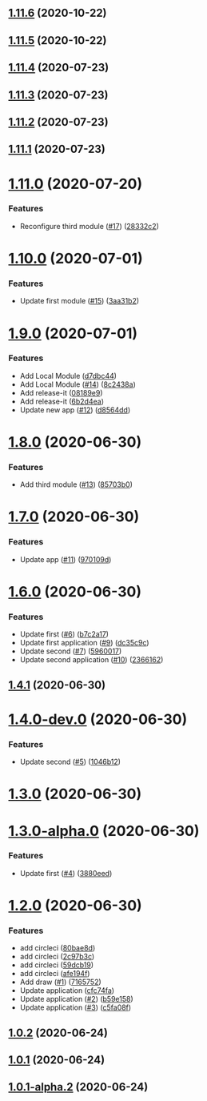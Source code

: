 ## [1.11.6](https://github.com/yevhenii-r/test_lerna/compare/v1.11.5...v1.11.6) (2020-10-22)

## [1.11.5](https://github.com/yevhenii-r/test_lerna/compare/v1.11.4...v1.11.5) (2020-10-22)

## [1.11.4](https://github.com/yevhenii-r/test_lerna/compare/v1.11.3...v1.11.4) (2020-07-23)

## [1.11.3](https://github.com/yevhenii-r/test_lerna/compare/v1.11.2...v1.11.3) (2020-07-23)

## [1.11.2](https://github.com/yevhenii-r/test_lerna/compare/v1.11.1...v1.11.2) (2020-07-23)



## [1.11.1](https://github.com/yevhenii-r/test_lerna/compare/v1.11.1...v1.11.2) (2020-07-23)



# [1.11.0](https://github.com/yevhenii-r/test_lerna/compare/v1.11.1...v1.11.2) (2020-07-20)


### Features

* Reconfigure third module ([#17](https://github.com/yevhenii-r/test_lerna/issues/17)) ([28332c2](https://github.com/yevhenii-r/test_lerna/commit/28332c2c81f12805857c917dfb792e8fa1dd93f7))



# [1.10.0](https://github.com/yevhenii-r/test_lerna/compare/v1.11.1...v1.11.2) (2020-07-01)


### Features

* Update first module ([#15](https://github.com/yevhenii-r/test_lerna/issues/15)) ([3aa31b2](https://github.com/yevhenii-r/test_lerna/commit/3aa31b28e7bada0206425e62fa59ff07b0bd0c21))



# [1.9.0](https://github.com/yevhenii-r/test_lerna/compare/v1.11.1...v1.11.2) (2020-07-01)


### Features

* Add Local Module ([d7dbc44](https://github.com/yevhenii-r/test_lerna/commit/d7dbc44dad16bd25be043ba89afec7e4f793cf62))
* Add Local Module ([#14](https://github.com/yevhenii-r/test_lerna/issues/14)) ([8c2438a](https://github.com/yevhenii-r/test_lerna/commit/8c2438ad8a9d0aed2ab6ce80635208ea96b0755a))
* Add release-it ([08189e9](https://github.com/yevhenii-r/test_lerna/commit/08189e96a3386bd99e470857d7f602455daa8326))
* Add release-it ([6b2d4ea](https://github.com/yevhenii-r/test_lerna/commit/6b2d4ea38dccea6876f545d953cac758cc53b1a0))
* Update new app ([#12](https://github.com/yevhenii-r/test_lerna/issues/12)) ([d8564dd](https://github.com/yevhenii-r/test_lerna/commit/d8564dd3ab1bb2433e18b783dc83116336ea6179))



# [1.8.0](https://github.com/yevhenii-r/test_lerna/compare/v1.11.1...v1.11.2) (2020-06-30)


### Features

* Add third module ([#13](https://github.com/yevhenii-r/test_lerna/issues/13)) ([85703b0](https://github.com/yevhenii-r/test_lerna/commit/85703b09d0b891161eef81349f533c69464d0b64))



# [1.7.0](https://github.com/yevhenii-r/test_lerna/compare/v1.11.1...v1.11.2) (2020-06-30)


### Features

* Update app ([#11](https://github.com/yevhenii-r/test_lerna/issues/11)) ([970109d](https://github.com/yevhenii-r/test_lerna/commit/970109d1e116eb1ca51d23a8cd17ef3a7813e28f))



# [1.6.0](https://github.com/yevhenii-r/test_lerna/compare/v1.11.1...v1.11.2) (2020-06-30)


### Features

* Update first ([#6](https://github.com/yevhenii-r/test_lerna/issues/6)) ([b7c2a17](https://github.com/yevhenii-r/test_lerna/commit/b7c2a1756d1490d2097e89aa58bae39099efd511))
* Update first application ([#9](https://github.com/yevhenii-r/test_lerna/issues/9)) ([dc35c9c](https://github.com/yevhenii-r/test_lerna/commit/dc35c9c835dc9889d58da210ac37defecaeb3858))
* Update second ([#7](https://github.com/yevhenii-r/test_lerna/issues/7)) ([5960017](https://github.com/yevhenii-r/test_lerna/commit/596001795d5e848ce3a7350fe598ea88b53621db))
* Update second application ([#10](https://github.com/yevhenii-r/test_lerna/issues/10)) ([2366162](https://github.com/yevhenii-r/test_lerna/commit/2366162c74735fe7fe6106cb0155170659de3a3d))



## [1.4.1](https://github.com/yevhenii-r/test_lerna/compare/v1.11.1...v1.11.2) (2020-06-30)



# [1.4.0-dev.0](https://github.com/yevhenii-r/test_lerna/compare/v1.11.1...v1.11.2) (2020-06-30)


### Features

* Update second ([#5](https://github.com/yevhenii-r/test_lerna/issues/5)) ([1046b12](https://github.com/yevhenii-r/test_lerna/commit/1046b1299d34afc9ece5d137cab5c0f806cc62b4))



# [1.3.0](https://github.com/yevhenii-r/test_lerna/compare/v1.11.1...v1.11.2) (2020-06-30)



# [1.3.0-alpha.0](https://github.com/yevhenii-r/test_lerna/compare/v1.11.1...v1.11.2) (2020-06-30)


### Features

* Update first ([#4](https://github.com/yevhenii-r/test_lerna/issues/4)) ([3880eed](https://github.com/yevhenii-r/test_lerna/commit/3880eed746b89a1a71957b79ae6c2948ba60d7c5))



# [1.2.0](https://github.com/yevhenii-r/test_lerna/compare/v1.11.1...v1.11.2) (2020-06-30)


### Features

* add circleci ([80bae8d](https://github.com/yevhenii-r/test_lerna/commit/80bae8d73769155ebfde8992facae60c382a941e))
* add circleci ([2c97b3c](https://github.com/yevhenii-r/test_lerna/commit/2c97b3c621d417493d8001288557b10c3f1c8881))
* add circleci ([59dcb19](https://github.com/yevhenii-r/test_lerna/commit/59dcb1901ff96b52815decb1a130f73ea6234217))
* add circleci ([afe194f](https://github.com/yevhenii-r/test_lerna/commit/afe194f089cefa34d5eb2537b07bd0d310429b88))
* Add draw ([#1](https://github.com/yevhenii-r/test_lerna/issues/1)) ([7165752](https://github.com/yevhenii-r/test_lerna/commit/7165752f98263f2c85306ea4a12fabe0df7b2e13))
* Update application ([cfc74fa](https://github.com/yevhenii-r/test_lerna/commit/cfc74fa8b2490eff54177660445f65be0632ac23))
* Update application ([#2](https://github.com/yevhenii-r/test_lerna/issues/2)) ([b59e158](https://github.com/yevhenii-r/test_lerna/commit/b59e158c20e67761352fa44b35f72d5c465b3252))
* Update application ([#3](https://github.com/yevhenii-r/test_lerna/issues/3)) ([c5fa08f](https://github.com/yevhenii-r/test_lerna/commit/c5fa08fc69c131b40f43e21e876d4c0c25fe75ae))



## [1.0.2](https://github.com/yevhenii-r/test_lerna/compare/v1.11.1...v1.11.2) (2020-06-24)



## [1.0.1](https://github.com/yevhenii-r/test_lerna/compare/v1.11.1...v1.11.2) (2020-06-24)



## [1.0.1-alpha.2](https://github.com/yevhenii-r/test_lerna/compare/v1.11.1...v1.11.2) (2020-06-24)

